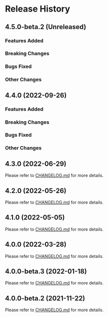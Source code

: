 # Release History

## 4.5.0-beta.2 (Unreleased)

### Features Added

### Breaking Changes

### Bugs Fixed

### Other Changes

## 4.4.0 (2022-09-26)

### Features Added

### Breaking Changes

### Bugs Fixed

### Other Changes

## 4.3.0 (2022-06-29)

Please refer to [CHANGELOG.md](https://github.com/Azure/azure-sdk-for-java/blob/5715c1bf3d88941760ed5aa3ebce216eee8fa50a/sdk/spring/CHANGELOG.md#430-2022-06-29) for more details.

## 4.2.0 (2022-05-26)

Please refer to [CHANGELOG.md](https://github.com/Azure/azure-sdk-for-java/blob/661f96907492dde46c4939bed587999d4d6979f2/sdk/spring/CHANGELOG.md#420-2022-05-26) for more details.

## 4.1.0 (2022-05-05)

Please refer to [CHANGELOG.md](https://github.com/Azure/azure-sdk-for-java/blob/05a1dcfea12e99293180931d53cbd0d0964fb297/sdk/spring/CHANGELOG.md#410-2022-05-05) for more details.

## 4.0.0 (2022-03-28)

Please refer to [CHANGELOG.md](https://github.com/Azure/azure-sdk-for-java/blob/b8e2cc8bf4b1d89b6d9156cd94d762009c74afbf/sdk/spring/CHANGELOG.md#400-2022-03-28) for more details.

## 4.0.0-beta.3 (2022-01-18)

Please refer to [CHANGELOG.md](https://github.com/Azure/azure-sdk-for-java/blob/53054b2bbfc21afe36f6f3cee1ff1da72ba0d38a/sdk/spring/CHANGELOG.md#400-beta3-2022-01-18) for more details.

## 4.0.0-beta.2 (2021-11-22)

Please refer to [CHANGELOG.md](https://github.com/Azure/azure-sdk-for-java/blob/430fdbfae956667b1576a8e6b609810b9441442c/sdk/spring/CHANGELOG.md) for more details.

